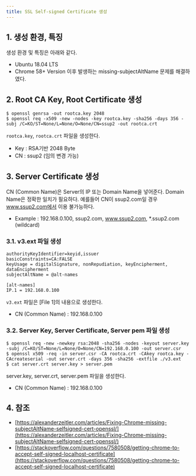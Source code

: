 ```yaml
---
title: SSL Self-signed Certificate 생성
---
```


## 1. 생성 환경, 특징

생성 환경 및 특징은 아래와 같다.
* Ubuntu 18.04 LTS
* Chrome 58+ Version 이후 발생하는 missing-subjectAltName 문제를 해결하였다.

## 2. Root CA Key, Root Certificate 생성

```shell
$ openssl genrsa -out rootca.key 2048
$ openssl req -x509 -new -nodes -key rootca.key -sha256 -days 356 -subj /C=KO/ST=None/L=None/O=None/CN=ssup2 -out rootca.crt
```

`rootca.key`, `rootca.crt` 파일을 생성한다.
* Key : RSA기반 2048 Byte
* CN : ssup2 (임의 변경 가능)

## 3. Server Certificate 생성

CN (Common Name)은 Server의 IP 또는 Domain Name을 넣어준다. Domain Name은 정확한 일치가 필요하다. 예를들어 CN이 ssup2.com일 경우 www.ssup2.com에서 이용 불가능하다.
* Example : 192.168.0.100, ssup2.com, www.ssup2.com, *.ssup2.com (wildcard)

### 3.1. v3.ext 파일 생성

```text {caption="[File 1] v3.ext", linenos=table}
authorityKeyIdentifier=keyid,issuer
basicConstraints=CA:FALSE
keyUsage = digitalSignature, nonRepudiation, keyEncipherment, dataEncipherment
subjectAltName = @alt-names

[alt-names]
IP.1 = 192.168.0.100
```

`v3.ext` 파일은 [File 1]의 내용으로 생성한다.
* CN (Common Name) : 192.168.0.100

### 3.2. Server Key, Server Certificate, Server pem 파일 생성

```shell
$ openssl req -new -newkey rsa:2048 -sha256 -nodes -keyout server.key -subj /C=KO/ST=None/L=None/O=None/CN=192.168.0.100 -out server.csr
$ openssl x509 -req -in server.csr -CA rootca.crt -CAkey rootca.key -CAcreateserial -out server.crt -days 356 -sha256 -extfile ./v3.ext
$ cat server.crt server.key > server.pem
```

server.key, server.crt, server.pem 파일을 생성한다.
* CN (Common Name) : 192.168.0.100

## 4. 참조

* [https://alexanderzeitler.com/articles/Fixing-Chrome-missing-subjectAltName-selfsigned-cert-openssl/](https://alexanderzeitler.com/articles/Fixing-Chrome-missing-subjectAltName-selfsigned-cert-openssl/)
* [https://stackoverflow.com/questions/7580508/getting-chrome-to-accept-self-signed-localhost-certificate](https://stackoverflow.com/questions/7580508/getting-chrome-to-accept-self-signed-localhost-certificate)
